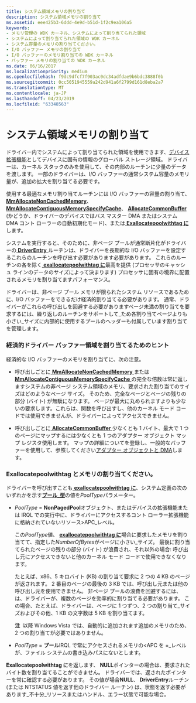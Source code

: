 ```yaml
---
title: システム領域メモリの割り当て
description: システム領域メモリの割り当て
ms.assetid: eee425b3-6ddd-4e9d-b51d-1f2c9ea106a5
keywords:
- メモリ管理の WDK カーネル、システムによって割り当てられた領域
- システムによって割り当てられた領域の WDK カーネル
- システム容量のメモリの割り当てください。
- I/O バッファー メモリの割り当て
- I/O バッファーのメモリ割り当ての WDK カーネル
- バッファー メモリの割り当ての WDK カーネル
ms.date: 06/16/2017
ms.localizationpriority: medium
ms.openlocfilehash: f9dc9dfcf7f903ac0dc34adfdae9b6bdc3888f0b
ms.sourcegitcommit: 0cc5051945559a242d941a6f2799d161d8eba2a7
ms.translationtype: MT
ms.contentlocale: ja-JP
ms.lasthandoff: 04/23/2019
ms.locfileid: "63348563"
---
```

# <a name="allocating-system-space-memory"></a>システム領域メモリの割り当て





ドライバー内でシステムによって割り当てられた領域を使用できます、[デバイス拡張機能](device-extensions.md)としてデバイスに固有の情報のグローバル ストレージ領域。 ドライバーは、カーネル スタックのみを使用して、その内部のルーチンに少量のデータを渡します。 一部のドライバーは、I/O バッファーの通常システム容量のメモリ量が、追加の拡大を割り当てる必要です。

使用する最適なメモリ割り当てルーチンには I/O バッファーの容量の割り当て、 [ **MmAllocateNonCachedMemory**](https://msdn.microsoft.com/library/windows/hardware/ff554479)、 [ **MmAllocateContiguousMemorySpecifyCache**](https://msdn.microsoft.com/library/windows/hardware/ff554464)、 [ **AllocateCommonBuffer** ](https://msdn.microsoft.com/library/windows/hardware/ff540575) (かどうか、ドライバーのデバイスではバス マスター DMA またはシステム DMA コント ローラーの自動初期化モード)、または[ **Exallocatepoolwithtag に**](https://msdn.microsoft.com/library/windows/hardware/ff544520)します。

システムを実行すると、そのために、非ページ プールが通常断片化がドライバーの[ **DriverEntry** ](https://msdn.microsoft.com/library/windows/hardware/ff544113)ルーチンは、ドライバーを長期的な I/O バッファーを設定するこれらのルーチンを呼び出す必要があります必要があります。 これらのルーチンの各を除く[ **exallocatepoolwithtag に**](https://msdn.microsoft.com/library/windows/hardware/ff544520)最高を提供 (プロセッサのキャッシュ ラインのデータのサイズによって決まります) プロセッサに固有の境界に配置されるメモリを割り当てますパフォーマンス。

ドライバーは、非ページ プール メモリが限られたシステム リソースであるために、I/O バッファーをできるだけ経済的割り当てる必要があります。 通常、ドライバーがこれらの呼び出しを回避する必要がありますページ未満の割り当てを要求するには、繰り返しのルーチンをサポートして\_ため各割り当てページよりも小さい\_サイズに内部的に使用するプールのヘッダーも付属しています割り当てを管理します。

### <a name="tips-for-allocating-driver-buffer-space-economically"></a>経済的ドライバー バッファー領域を割り当てるためのヒント

経済的な I/O バッファーのメモリを割り当てに、次の注意。

-   呼び出しごとに[ **MmAllocateNonCachedMemory** ](https://msdn.microsoft.com/library/windows/hardware/ff554479)または[ **MmAllocateContiguousMemorySpecifyCache** ](https://msdn.microsoft.com/library/windows/hardware/ff554464)の完全な倍数は常に返しますシステムの非ページ システム領域のメモリ、要求された割り当てのサイズはどのようなページ サイズ。 そのため、完全なページとページの残りの部分 (バイト) が無駄になります。 ページが最大に丸められますよりも少ないの要求します。これらは、関数を呼び出すし、他のカーネル モード コードでは使用できませんが、ドライバーによってアクセスできません。

-   呼び出しごとに[ **AllocateCommonBuffer** ](https://msdn.microsoft.com/library/windows/hardware/ff540575)少なくとも 1 バイト、最大で 1 つのページにマップするには少なくとも 1 つのアダプター オブジェクト マップ レジスタ使用します。 マップの詳細についてを登録し、一般的なバッファーを使用して、参照してください[アダプター オブジェクトと DMA](adapter-objects-and-dma.md)します。

### <a name="allocating-memory-with-exallocatepoolwithtag"></a>Exallocatepoolwithtag とメモリの割り当てください。

ドライバーを呼び出すことも[ **exallocatepoolwithtag に**](https://msdn.microsoft.com/library/windows/hardware/ff544520)、システム定義の次のいずれかを示す[**プール\_型**](https://msdn.microsoft.com/library/windows/hardware/ff559707)の値を*PoolType*パラメーター。

-   *PoolType* = **NonPagedPool**オブジェクト、またはデバイスの拡張機能または IRQL での実行中に、ドライバーにアクセスするコント ローラー拡張機能に格納されていないリソース&gt;APC\_レベル。

    この*PoolType*値、 [ **exallocatepoolwithtag に**](https://msdn.microsoft.com/library/windows/hardware/ff544520)場合に要求したメモリを割り当てて、指定した*NumberOfBytes*がページに小さい\_サイズ。 最後に割り当てられたページの残りの部分 (バイト) が浪費され、それ以外の場合: 呼び出し元にアクセスできないと他のカーネル モード コードで使用できなくなります。

    たとえば、x86、5 キロバイト (KB) の割り当て要求に 2 つの 4 KB のページが返されます。 2 番目のページの最後の 3 KB では、呼び出し元または他の呼び出し元を使用できません。 非ページ プールの浪費を回避するには、は、ドライバーが、複数のページを効率的に割り当てる必要があります。 この場合、たとえば、ドライバーは、ページに 1 つずつ、2 つの割り当て\_サイズおよびその他、1 KB の文字数は 5 KB を割り当てます。

    **注**  以降 Windows Vista では、自動的に追加されます追加のメモリのため、2 つの割り当てが必要ではありません。

     

-   *PoolType* = **プール**IRQL で常にアクセスされるメモリの&lt;APC を =\_レベルが、ファイル システムの書き込みパスにないとします。

**Exallocatepoolwithtag に**を返します、 **NULL**ポインターの場合は、要求されたバイト数を割り当てることができません。 ドライバーでは、返されたポインターを常に確認する必要があります。 その値が場合**NULL**、 **DriverEntry**ルーチン (または NTSTATUS 値を返す他のドライバー ルーチン) は、状態を返す必要があります\_不十分\_リソースまたはハンドル、エラー状態で可能な場合。

 

 




